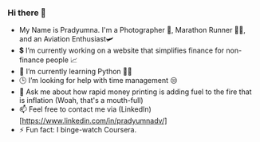 ### Hi there 👋
- My Name is Pradyumna. I'm a Photographer 📸, Marathon Runner 🏃‍♂️, and an Aviation Enthusiast🛩️
- 💲  I’m currently working on a website that simplifies finance for non-finance people 📈
- 🐍 I’m currently learning Python 👨‍💻
- 🕒 I’m looking for help with time management 😒
- 💬 Ask me about how rapid money printing is adding fuel to the fire that is inflation (Woah, that's a mouth-full)
- 📫 Feel free to contact me via (LinkedIn)[https://www.linkedin.com/in/pradyumnadv/]
- ⚡ Fun fact: I binge-watch Coursera.

